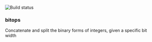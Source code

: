 ![Build status](https://api.travis-ci.org/palnet/bitops.svg)

### bitops

Concatenate and split the binary forms of integers, given a specific bit width
